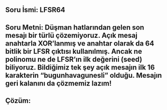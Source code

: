 
## Soru İsmi: LFSR64

## Soru Metni: Düşman hatlarından gelen son mesajı bir türlü çözemiyoruz. Açık mesaj anahtarla XOR’lanmış ve anahtar olarak da 64 bitlik bir LFSR çıktısı kullanılmış. Ancak ne polinomu ne de LFSR’ın ilk değerini (seed) biliyoruz. Bildiğimiz tek şey açık mesajın ilk 16 karakterin “bugunhavagunesli” olduğu. Mesajın geri kalanını da çözmemiz lazım!

## Çözüm: 

